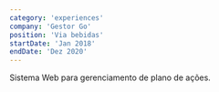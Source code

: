 ```yaml
---
category: 'experiences'
company: 'Gestor Go'
position: 'Via bebidas'
startDate: 'Jan 2018'
endDate: 'Dez 2020'
---
```


Sistema Web para gerenciamento de plano de ações. 
